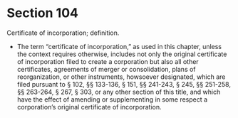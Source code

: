 # Section 104

Certificate of incorporation; definition.

- The term “certificate of incorporation,” as used in this chapter, unless the context requires otherwise, includes not only the original certificate of incorporation filed to create a corporation but also all other certificates, agreements of merger or consolidation, plans of reorganization, or other instruments, howsoever designated, which are filed pursuant to § 102, §§ 133-136, § 151, §§ 241-243, § 245, §§ 251-258, §§ 263-264, § 267, § 303, or any other section of this title, and which have the effect of amending or supplementing in some respect a corporation’s original certificate of incorporation.